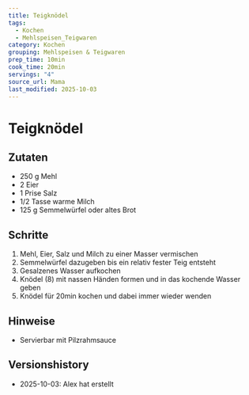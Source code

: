 ```yaml
---
title: Teigknödel
tags:
  - Kochen
  - Mehlspeisen_Teigwaren
category: Kochen
grouping: Mehlspeisen & Teigwaren
prep_time: 10min
cook_time: 20min
servings: "4"
source_url: Mama
last_modified: 2025-10-03
---
```

# Teigknödel

## Zutaten
- 250 g Mehl
- 2 Eier
- 1 Prise Salz
- 1/2 Tasse warme Milch
- 125 g Semmelwürfel oder altes Brot

## Schritte
1. Mehl, Eier, Salz und Milch zu einer Masser vermischen
2. Semmelwürfel dazugeben bis ein relativ fester Teig entsteht
3. Gesalzenes Wasser aufkochen
4. Knödel (8) mit nassen Händen formen und in das kochende Wasser geben
5. Knödel für 20min kochen und dabei immer wieder wenden

## Hinweise
-  Servierbar mit Pilzrahmsauce
  

## Versionshistory
- 2025-10-03: Alex hat erstellt

  

<!-- Ende der Vorlage -->
<!-- MARKER FOR MAPPER SCRIPT -->